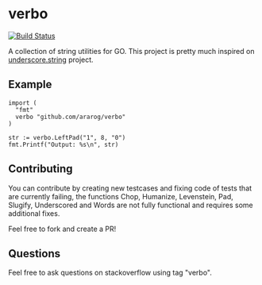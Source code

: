 # verbo

[![Build Status](https://travis-ci.org/ararog/verbo.svg?branch=master)](https://travis-ci.org/ararog/verbo)

A collection of string utilities for GO. This project is pretty much inspired on [underscore.string](https://github.com/epeli/underscore.string)
project.

## Example

```golang
import (
  "fmt"
  verbo "github.com/ararog/verbo"
)

str := verbo.LeftPad("1", 8, "0")
fmt.Printf("Output: %s\n", str)
```

## Contributing

You can contribute by creating new testcases and fixing code of tests that are
currently failing, the functions Chop, Humanize, Levenstein, Pad, Slugify,
Underscored and Words are not fully functional and requires some additional fixes.

Feel free to fork and create a PR!

## Questions

Feel free to ask questions on stackoverflow using tag "verbo".
